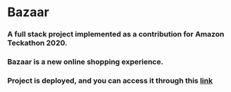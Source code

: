 # Bazaar

### A full stack project implemented as a contribution for Amazon Teckathon 2020.
### Bazaar is a new online shopping experience.
### Project is deployed, and you can access it through this [link](https://master.d1wokhbkl022no.amplifyapp.com/home/)
